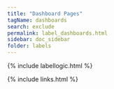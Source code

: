 ```yaml
---
title: "Dashboard Pages"
tagName: dashboards
search: exclude
permalink: label_dashboards.html
sidebar: doc_sidebar
folder: labels
---
```

{% include labellogic.html %}

{% include links.html %}
